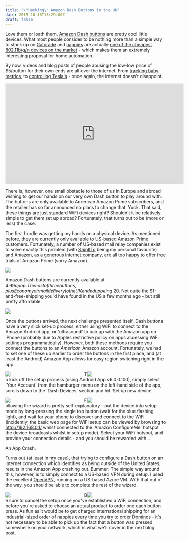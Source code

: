 ```yaml
---
title: "\"Hacking\" Amazon Dash Buttons in the UK"
date: 2015-10-18T13:29:00Z
draft: false
---
```


Love them or loath them, [Amazon Dash buttons](https://www.amazon.com/oc/dash-button) are pretty cool little devices. What most people consider to be nothing more than a simple way to stock up on [Gatorade](http://goo.gl/C5uXAF) and [nappies](http://goo.gl/U8anI3) are actually [one of the cheapest 802.11b/g/n devices on the market](http://www.amateurradio.com/inside-the-802-11bgn-amazon-dash-button/) - which makes them an extremely interesting proposal for home automation. 

By now, videos and blog posts of people abusing the low-low price of $5/button for their own ends are all over the internet. From [tracking baby metrics](https://medium.com/@edwardbenson/how-i-hacked-amazon-s-5-wifi-button-to-track-baby-data-794214b0bdd8), to [controlling Tesla's](https://www.youtube.com/watch?v=e1hmjyNwrCQ) - once again, the internet doesn't disappoint. 

<iframe width="560" height="315" src="https://www.youtube.com/embed/e1hmjyNwrCQ" frameborder="0" allowfullscreen></iframe>

There is, however, one small obstacle to those of us in Europe and abroad wishing to get our hands on our very own Dash button to play around with. The buttons are only available to American Amazon Prime subscribers, and the retailer has so far announced no plans to change that. Yuck. That said, these things are just standard WiFi devices right? Shouldn't it be relatively simple to get them set up abroad? Fortunately, that turns out to be (more or less) the case.

The first hurdle was getting my hands on a physical device. As mentioned before, they are currently only available to US-based Amazon Prime customers. Fortunately, a number of US-based mail relay companies exist to solve exactly this problem (with [ShipItTo](https://www.shipito.com/) being my personal favourite) and Amazon, as a generous internet company, are all too happy to offer free trials of Amazon Prime (sorry Amazon).

![](/blog/img/amazonPrime-1.png)

Amazon Dash buttons are currently available at $4.99 a pop. The cost of three buttons, plus Economy airmail delivery to the UK ended up being ~$20. Not quite the $1-and-free-shipping you'd have found in the US a few months ago - but still pretty affordable.

![](http://charts.camelcamelcamel.com/us/B00WJ12MQ8/amazon.png?force=1&zero=0&w=725&h=440&desired=false&legend=1&ilt=1&tp=all&fo=0&lang=en)

Once the buttons arrived, the next challenge presented itself. Dash buttons have a very slick set-up process, either using WiFi to connect to the Amazon Android app, or 'ultrasound' to pair up with the Amazon app on iPhone (probably due to Apples restrictive policy on apps accessing WiFi settings programmatically). However, both these methods require you connect the buttons to an *American* Amazon account. Fortunately, we had to set one of these up earlier to order the buttons in the first place, and (at least the Android) Amazon App allows for easy region switching right in the app.

<div class="container">
    <div style="float:left;width:49%">
        <img src="/blog/img/2015-10-18-13-59-48.png">
    </div>
    <div style="float:right;width:49%">
        <img src="/blog/img/2015-10-18-14-07-11.png">
    </div>
</div>

To kick off the setup process (using Android App v6.0.0.100), simply select 'Your Account' from the hamburger menu on the left-hand side of the app, scrolls down to the 'Dash Devices' section and hit 'Set up new device'

<div class="container">
    <div style="float:left;width:49%">
        <img src="/blog/img/2015-10-18-14-00-23.png">
    </div>
    <div style="float:right;width:49%">
        <img src="/blog/img/2015-10-18-14-10-46.png">
    </div>
</div>

Following the wizard is pretty self-explanatory - put the device into setup mode by long-pressing the single top button (wait for the blue flashing light), and wait for your phone to discover and connect to the WiFi (incidently, the basic web page for WiFi setup can be viewed by browsing to http://192.168.0.1/ whilst connected to the 'Amazon ConfigureMe' hotspot the device broadcasts whilst in setup mode). Select your WiFi hotspot, and provide your connection details - and you should be rewarded with...

An App Crash.

Turns out (at least in my case), that trying to configure a Dash button on an internet connection which identifies as being outside of the United States, results in the Amazon App crashing out. Bummer. The simple way around this, however, is to simply connect to a US-based VPN during setup. I used the excellent [OpenVPN](https://openvpn.net/), running on a US-based Azure VM. With that out of the way, you should be able to complete the rest of the wizard. 


<div class="container">
    <div style="float:left;width:49%">
        <img src="/blog/img/2015-10-18-14-16-18.png">
    </div>
    <div style="float:right;width:49%">
        <img src="/blog/img/2015-10-18-14-22-03.png">
    </div>
</div>

Be sure to cancel the setup once you've established a WiFi connection, and before you're asked to choose an actual product to order one each button press. As fun as it would be to get charged international shipping for an industrial-sized order of nappies every time you try to [order Dominos](http://www.theverge.com/2015/9/28/9407669/amazon-dash-button-hack-pizza) - it's not necessary to be able to pick up the fact that a button was pressed somewhere on your network, which is what we'll cover in the next blog post.